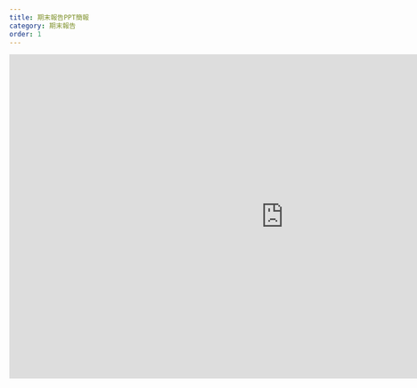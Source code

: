 ```yaml
---
title: 期末報告PPT簡報
category: 期末報告
order: 1
---
```

<iframe src="https://docs.google.com/presentation/d/e/2PACX-1vQlA6pL8D5NKXhZfH4eBBLw8Zqs2Mxo2PgUiGYBJoufgbb3VJ13-1ohO6mMf_TyFg/embed?start=true&loop=true&delayms=3000" frameborder="0" width="984" height="583" allowfullscreen="true" mozallowfullscreen="true" webkitallowfullscreen="true"></iframe>